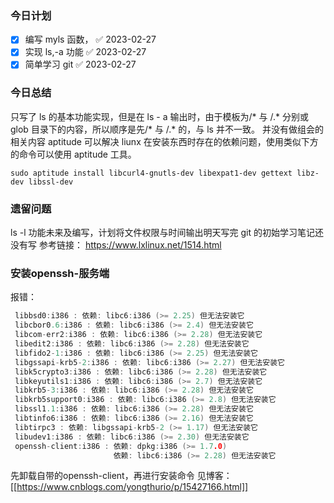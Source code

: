 ### 今日计划
- [x] 编写 myls 函数， ✅ 2023-02-27
- [x] 实现 ls,-a 功能 ✅ 2023-02-27
- [x] 简单学习 git ✅ 2023-02-27
 
### 今日总结
只写了 ls 的基本功能实现，但是在 ls - a 输出时，由于模板为/* 与 /.* 分别或 glob 目录下的内容，所以顺序是先/* 与 /.* 的，与 ls 并不一致。
并没有做组会的相关内容
aptitude 可以解决 liunx 在安装东西时存在的依赖问题，使用类似下方的命令可以使用 aptitude 工具。
```shell
sudo aptitude install libcurl4-gnutls-dev libexpat1-dev gettext libz-dev libssl-dev

```

### 遗留问题
ls -l  功能未来及编写，计划将文件权限与时间输出明天写完
git 的初始学习笔记还没有写
参考链接： https://www.lxlinux.net/1514.html

### 安装openssh-服务端
报错：
```c
 libbsd0:i386 : 依赖: libc6:i386 (>= 2.25) 但无法安装它
 libcbor0.6:i386 : 依赖: libc6:i386 (>= 2.4) 但无法安装它
 libcom-err2:i386 : 依赖: libc6:i386 (>= 2.28) 但无法安装它
 libedit2:i386 : 依赖: libc6:i386 (>= 2.28) 但无法安装它
 libfido2-1:i386 : 依赖: libc6:i386 (>= 2.25) 但无法安装它
 libgssapi-krb5-2:i386 : 依赖: libc6:i386 (>= 2.27) 但无法安装它
 libk5crypto3:i386 : 依赖: libc6:i386 (>= 2.28) 但无法安装它
 libkeyutils1:i386 : 依赖: libc6:i386 (>= 2.7) 但无法安装它
 libkrb5-3:i386 : 依赖: libc6:i386 (>= 2.28) 但无法安装它
 libkrb5support0:i386 : 依赖: libc6:i386 (>= 2.8) 但无法安装它
 libssl1.1:i386 : 依赖: libc6:i386 (>= 2.28) 但无法安装它
 libtinfo6:i386 : 依赖: libc6:i386 (>= 2.16) 但无法安装它
 libtirpc3 : 依赖: libgssapi-krb5-2 (>= 1.17) 但无法安装它
 libudev1:i386 : 依赖: libc6:i386 (>= 2.30) 但无法安装它
 openssh-client:i386 : 依赖: dpkg:i386 (>= 1.7.0)
                       依赖: libc6:i386 (>= 2.28) 但无法安装它

```

先卸载自带的openssh-client，再进行安装命令
见博客：  [[https://www.cnblogs.com/yongthurio/p/15427166.html]]


